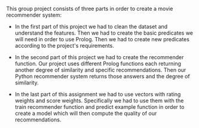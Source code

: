 This group project consists of three parts in order to create a movie recommender system:

- In the first part of this project we had to clean the dataset and understand the features. Then we had to create the basic predicates we will need in order to use Prolog. Then we had to create new predicates according to the project's requirements. 

- In the second part of this project we had to create the recommender function. Our project uses different Prolog functions each returning another degree of similarity and specific recommendations. Then our Python recommender system returns those answers and the degree of similarity.

- In the last part of this assignment we had to use vectors with rating weights and score weights. Specifically we had to use them with the train recommender function and predict example function in order to create a model which will then compute the quality of our recommendations. 
